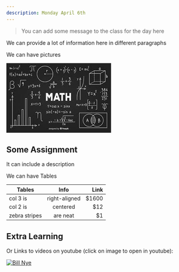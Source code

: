 ```yaml
---
description: Monday April 6th
---
```

> You can add some message to the class for the day here

We can provide a lot of information here in different paragraphs

We can have pictures

![Logo](./images/math.jpg)

## Some Assignment

It can include a description

We can have Tables

| Tables        | Info           | Link  |
| ------------- |:-------------:| -----:|
| col 3 is      | right-aligned | $1600 |
| col 2 is      | centered      |   $12 |
| zebra stripes | are neat      |    $1 |

## Extra Learning
Or Links to videos on youtube (click on image to open in youtube): 

[![Bill Nye](http://img.youtube.com/vi/vSR2ZG0yjP8/0.jpg)](https://youtu.be/vSR2ZG0yjP8)